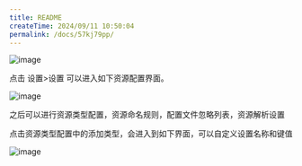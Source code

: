 ```yaml
---
title: README
createTime: 2024/09/11 10:50:04
permalink: /docs/57kj79pp/
---
```


![image](11.PNG)

点击 设置>设置 可以进入如下资源配置界面。

![image](12.PNG)

之后可以进行资源类型配置，资源命名规则，配置文件忽略列表，资源解析设置

点击资源类型配置中的添加类型，会进入到如下界面，可以自定义设置名称和键值

![image](13.png)
